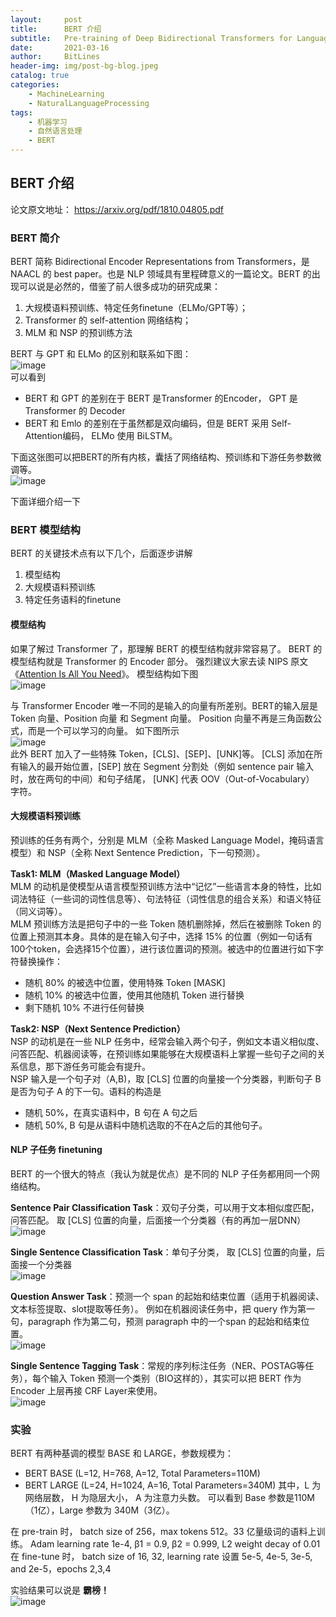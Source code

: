 ```yaml
---
layout:     post
title:      BERT 介绍
subtitle:   Pre-training of Deep Bidirectional Transformers for Language Understanding
date:       2021-03-16
author:     BitLines
header-img: img/post-bg-blog.jpeg
catalog: true
categories:
    - MachineLearning
    - NaturalLanguageProcessing
tags:
    - 机器学习
    - 自然语言处理
    - BERT
---
```


## BERT 介绍

论文原文地址： https://arxiv.org/pdf/1810.04805.pdf

### BERT 简介
BERT 简称 Bidirectional Encoder Representations from Transformers，是 NAACL 的 best paper。也是 NLP 领域具有里程碑意义的一篇论文。BERT 的出现可以说是必然的，借鉴了前人很多成功的研究成果：
1. 大规模语料预训练、特定任务finetune（ELMo/GPT等）； 
2. Transformer 的 self-attention 网络结构；
3. MLM 和 NSP 的预训练方法

BERT 与 GPT 和 ELMo 的区别和联系如下图：  
![image](https://user-images.githubusercontent.com/80689631/111260430-b9a9f000-865b-11eb-92c4-3b0521805d04.png)  
可以看到
- BERT 和 GPT 的差别在于 BERT 是Transformer 的Encoder， GPT 是 Transformer 的 Decoder
- BERT 和 Emlo 的差别在于虽然都是双向编码，但是 BERT 采用 Self-Attention编码， ELMo 使用 BiLSTM。

下面这张图可以把BERT的所有内核，囊括了网络结构、预训练和下游任务参数微调等。  
![image](https://user-images.githubusercontent.com/80689631/111248122-4052d300-8644-11eb-9cf2-cd7114168143.png)

下面详细介绍一下

### BERT 模型结构
BERT 的关键技术点有以下几个，后面逐步讲解
1. 模型结构
2. 大规模语料预训练
3. 特定任务语料的finetune

#### 模型结构

如果了解过 Transformer 了，那理解 BERT 的模型结构就非常容易了。 BERT 的模型结构就是 Transformer 的 Encoder 部分。 强烈建议大家去读 NIPS 原文 《[Attention Is All You Need](https://arxiv.org/pdf/1706.03762.pdf)》。 模型结构如下图  
![image](https://user-images.githubusercontent.com/80689631/111251536-67ac9e80-864a-11eb-9915-d39047787523.png)  

与 Transformer Encoder 唯一不同的是输入的向量有所差别。BERT的输入层是 Token 向量、Position 向量 和 Segment 向量。 Position 向量不再是三角函数公式，而是一个可以学习的向量。 如下图所示  
![image](https://user-images.githubusercontent.com/80689631/111251634-9591e300-864a-11eb-88be-8fb1fbab48d0.png)  
此外 BERT 加入了一些特殊 Token，[CLS]、[SEP]、[UNK]等。 [CLS] 添加在所有输入的最开始位置，[SEP] 放在 Segment 分割处（例如 sentence pair 输入时，放在两句的中间）和句子结尾， [UNK] 代表 OOV（Out-of-Vocabulary） 字符。

#### 大规模语料预训练
预训练的任务有两个，分别是 MLM（全称 Masked Language Model，掩码语言模型）和 NSP（全称 Next Sentence Prediction，下一句预测）。

**Task1: MLM（Masked Language Model）**  
MLM 的动机是使模型从语言模型预训练方法中“记忆”一些语言本身的特性，比如词法特征（一些词的词性信息等）、句法特征（词性信息的组合关系）和语义特征（同义词等）。  
MLM 预训练方法是把句子中的一些 Token 随机删除掉，然后在被删除 Token 的位置上预测其本身。具体的是在输入句子中，选择 15% 的位置（例如一句话有100个token，会选择15个位置），进行该位置词的预测。被选中的位置进行如下字符替换操作：
- 随机 80% 的被选中位置，使用特殊 Token [MASK]
- 随机 10% 的被选中位置，使用其他随机 Token 进行替换
- 剩下随机 10% 不进行任何替换

**Task2: NSP（Next Sentence Prediction）**  
NSP 的动机是在一些 NLP 任务中，经常会输入两个句子，例如文本语义相似度、问答匹配、机器阅读等，在预训练如果能够在大规模语料上掌握一些句子之间的关系信息，那下游任务可能会有提升。  
NSP 输入是一个句子对（A,B)，取 [CLS] 位置的向量接一个分类器，判断句子 B 是否为句子 A 的下一句。语料的构造是
- 随机 50%，在真实语料中，B 句在 A 句之后
- 随机 50%, B 句是从语料中随机选取的不在A之后的其他句子。

#### NLP 子任务 finetuning
BERT 的一个很大的特点（我认为就是优点）是不同的 NLP 子任务都用同一个网络结构。

**Sentence Pair Classification Task**：双句子分类，可以用于文本相似度匹配，问答匹配。 取 [CLS] 位置的向量，后面接一个分类器（有的再加一层DNN）  
![image](https://user-images.githubusercontent.com/80689631/111253300-ec4cec00-864d-11eb-9495-4e8f8ef97f45.png)  

**Single Sentence Classification Task**：单句子分类， 取 [CLS] 位置的向量，后面接一个分类器  
![image](https://user-images.githubusercontent.com/80689631/111253382-0edf0500-864e-11eb-8cec-4094604c9e5d.png)  

**Question Answer Task**：预测一个 span 的起始和结束位置（适用于机器阅读、文本标签提取、slot提取等任务）。 例如在机器阅读任务中，把 query 作为第一句，paragraph 作为第二句，预测 paragraph 中的一个span 的起始和结束位置。  
![image](https://user-images.githubusercontent.com/80689631/111253660-86149900-864e-11eb-949c-8cc0444ce97b.png)  

**Single Sentence Tagging Task**：常规的序列标注任务（NER、POSTAG等任务），每个输入 Token 预测一个类别（BIO这样的），其实可以把 BERT 作为 Encoder 上层再接 CRF Layer来使用。  
![image](https://user-images.githubusercontent.com/80689631/111259797-a0ed0a80-865a-11eb-955e-0fb9e02e2b2a.png)


### 实验

BERT 有两种基调的模型 BASE 和 LARGE，参数规模为：
- BERT BASE (L=12, H=768, A=12, Total Parameters=110M)  
- BERT LARGE (L=24, H=1024, A=16, Total Parameters=340M)
其中，L 为网络层数， H 为隐层大小， A 为注意力头数。 可以看到 Base 参数是110M（1亿），Large 参数为 340M（3亿）。

在 pre-train 时， batch size of 256，max tokens 512。33 亿量级词的语料上训练。 Adam learning rate 1e-4, β1 = 0.9, β2 = 0.999, L2 weight decay of 0.01  
在 fine-tune 时， batch size of 16, 32, learning rate 设置 5e-5, 4e-5, 3e-5, and 2e-5，epochs 2,3,4

实验结果可以说是 **霸榜！**  
![image](https://user-images.githubusercontent.com/80689631/111261191-02ae7400-865d-11eb-9010-c9bdc3b219f9.png)
